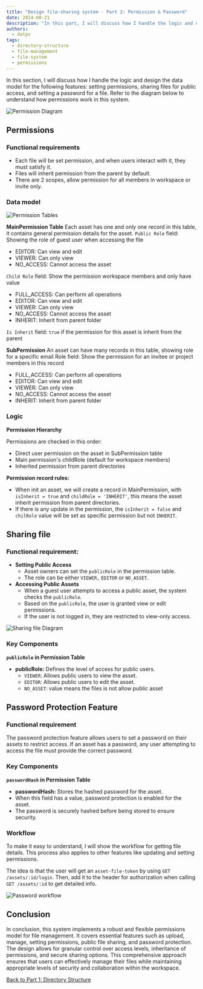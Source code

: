 ```yaml
---
title: "Design file-sharing system - Part 2: Permission & Password"
date: 2024-08-21
description: "In this part, I will discuss how I handle the logic and design the data model for the following features: setting permissions, sharing files for public access, and setting a password for a file."
authors:
  - datpv
tags:
  - directory-structure
  - file-management
  - file-system
  - permissions
---
```


In this section, I will discuss how I handle the logic and design the data model for the following features: setting permissions, sharing files for public access, and setting a password for a file. Refer to the diagram below to understand how permissions work in this system.

![Permission Diagram](assets/design-file-sharing-system_3.webp)

## Permissions

### Functional requirements

- Each file will be set permission, and when users interact with it, they must satisfy it.
- Files will inherit permission from the parent by default.
- There are 2 scopes, allow permission for all members in workspace or invite only.

### Data model

![Permission Tables](assets/design-file-sharing-system_4.webp)

**MainPermission Table**
Each asset has one and only one record in this table, it contains general permission details for the asset.
`Public Role` field: Showing the role of guest user when accessing the file

- EDITOR: Can view and edit
- VIEWER: Can only view
- NO_ACCESS: Cannot access the asset

`Child Role` field: Show the permission workspace members and only have value

- FULL_ACCESS: Can perform all operations
- EDITOR: Can view and edit
- VIEWER: Can only view
- NO_ACCESS: Cannot access the asset
- INHERIT: Inherit from parent folder

`Is Inherit` field: `true` if the permission for this asset is inherit from the parent

**SubPermission**
An asset can have many records in this table, showing role for a specific email
Role field: Show the permission for an invitee or project members in this record

- FULL_ACCESS: Can perform all operations
- EDITOR: Can view and edit
- VIEWER: Can only view
- NO_ACCESS: Cannot access the asset
- INHERIT: Inherit from parent folder

### Logic

**Permission Hierarchy**

Permissions are checked in this order:

- Direct user permission on the asset in SubPermission table
- Main permission's childRole (default for workspace members)
- Inherited permission from parent directories

**Permission record rules:**

- When init an asset, we will create a record in MainPermission, with `isInherit = true` and `childRole = 'INHERIT'`, this means the asset inherit permission from parent directories.
- If there is any update in the permission, the `isInherit = false` and `chilRole` value will be set as specific permission but not `INHERIT`.

## Sharing file

### Functional requirement:

- **Setting Public Access**
  - Asset owners can set the `publicRole` in the permission table.
  - The role can be either `VIEWER,` `EDITOR` or `NO_ASSET`.
- **Accessing Public Assets**
  - When a guest user attempts to access a public asset, the system checks the `publicRole`.
  - Based on the `publicRole`, the user is granted view or edit permissions.
  - If the user is not logged in, they are restricted to view-only access.

![Sharing file Diagram](assets/design-file-sharing-system_5.webp)

### Key Components

**`publicRole` in Permission Table**

- **publicRole:** Defines the level of access for public users.
  - `VIEWER`: Allows public users to view the asset.
  - `EDITOR`: Allows public users to edit the asset.
  - `NO_ASSET`: value means the files is not allow public asset

## Password Protection Feature

### Functional requirement

The password protection feature allows users to set a password on their assets to restrict access. If an asset has a password, any user attempting to access the file must provide the correct password.

### Key Components

**`passwordHash` in Permission Table**

- **passwordHash:** Stores the hashed password for the asset.
- When this field has a value, password protection is enabled for the asset.
- The password is securely hashed before being stored to ensure security.

### Workflow

To make it easy to understand, I will show the workflow for getting file details. This process also applies to other features like updating and setting permissions.

The idea is that the user will get an `asset-file-token` by using `GET /assets/:id/login`. Then, add it to the header for authorization when calling `GET /assets/:id` to get detailed info.

![Password workflow](assets/design-file-sharing-system_6.webp)

## Conclusion

In conclusion, this system implements a robust and flexible permissions model for file management. It covers essential features such as upload, manage, setting permissions, public file sharing, and password protection. The design allows for granular control over access levels, inheritance of permissions, and secure sharing options. This comprehensive approach ensures that users can effectively manage their files while maintaining appropriate levels of security and collaboration within the workspace.

[Back to Part 1: Directory Structure](https://memo.d.foundation/playground/01_literature/design-file-sharing-system-part-1-directory-structure/)
